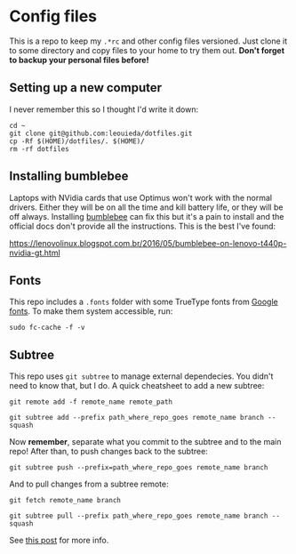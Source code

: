 # Config files

This is a repo to keep my ``.*rc`` and other config files versioned.
Just clone it to some directory and copy files to your home to try them out.
**Don't forget to backup your personal files before!**

## Setting up a new computer

I never remember this so I thought I'd write it down:

    cd ~
    git clone git@github.com:leouieda/dotfiles.git
    cp -Rf $(HOME)/dotfiles/. $(HOME)/
    rm -rf dotfiles

## Installing bumblebee

Laptops with NVidia cards that use Optimus won't work with the normal drivers.
Either they will be on all the time and kill battery life, or they will be off
always. Installing [bumblebee](http://bumblebee-project.org/) can fix this but
it's a pain to install and the official docs don't provide all the
instructions. This is the best I've found:

https://lenovolinux.blogspot.com.br/2016/05/bumblebee-on-lenovo-t440p-nvidia-gt.html

## Fonts

This repo includes a `.fonts` folder with some TrueType fonts from
[Google fonts](http://www.google.com/fonts#). To make them system accessible,
run:

    sudo fc-cache -f -v


## Subtree

This repo uses `git subtree` to manage external dependecies.
You didn't need to know that, but I do.
A quick cheatsheet to add a new subtree:

`git remote add -f remote_name remote_path`

`git subtree add --prefix path_where_repo_goes remote_name branch --squash`

Now **remember**, separate what you commit to the subtree and to the main repo!
After than, to push changes back to the subtree:

`git subtree push --prefix=path_where_repo_goes remote_name branch`

And to pull changes from a subtree remote:

`git fetch remote_name branch`

`git subtree pull --prefix path_where_repo_goes remote_name branch --squash`

See [this post](http://blogs.atlassian.com/2013/05/alternatives-to-git-submodule-git-subtree/) for more info.
